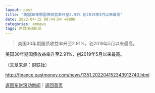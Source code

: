 ```yaml
---
layout: post
title: "美国30年期国债收益率升至2.91% 创2019年5月以来最高"
date: 2022-04-15 00:44:04 +0800
categories: emnews
tags: 东财滚动新闻
---
```

> 美国30年期国债收益率升至2.91%，创2019年5月以来最高。

<p>美国30年期国债收益率升至2.91%，创2019年5月以来最高。</p><p class="em_media">（文章来源：财联社）</p>

<http://finance.eastmoney.com/news/1351,202204152343912740.html>

[返回东财滚动新闻](//finews.withounder.com/emnews/)｜[返回首页](//finews.withounder.com/)